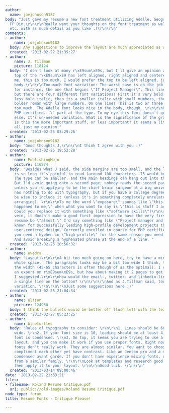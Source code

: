 ```yaml
---
author:
  name: joejohnson9182
body: "Just gave my resume a new font treatment utilizing Adelle, Geogrotesque and
  FF Din.\r\n\r\nReally want your thoughts on the font treatment as well as spacing
  etc. with as much detail as you like :)\r\n\r\n"
comments:
- author:
    name: joejohnson9182
  body: Any suggestions to improve the layout are much appreciated as well!
  created: '2013-02-22 21:35:27'
- author:
    name: J. Tillman
    picture: 118124
  body: "I don't look at many r\xE9sum\xE9s, but I'll give an opinion anyway.\r\n\r\nThe
    top of the r\xE9sum\xE9 has left aligned, right aligned and centered copy. For
    me, this is too much. I would prefer the top to be left aligned, just like the
    body.\r\n\r\nToo much font variation: The worst case is on the job title line,
    for instance, the one that begins \"IT Project Manager\". This line is half empty
    but there are four different font variations! First it's very bold, then its a
    less bold italic, then its a smaller italic with small numbers, then a slightly
    bolder roman with large numbers. On one line! This is two or three variations
    too much. The Adelle font looks nice in the body, though. \r\n\r\nRe: the \"Almost
    PMP certified...\" part at the type. To my eye this font doesn't go with any thing
    else. It's un-needed variation. What is the significance of the gray type throughout?
    Is this the more important stuff, or less important? It seems a little arbitrary.\r\n\r\nIt's
    all just my opinion."
  created: '2013-02-25 03:29:26'
- author:
    name: joejohnson9182
  body: "Good thoughts J,\r\n\r\nI think I agree with you :)"
  created: '2013-02-25 19:52:28'
- author:
    name: PublishingMojo
    picture: 116574
  body: "Besides what J said, the side margins are too small, and the line length
    is so long it's painful to read (around 100 characters--75 would be more comfortable).
    The type can be smaller, and the main headings can hang out into the left margin.
    But I'd avoid going onto a second page; nobody reads the second page of a resume,
    unless you're applying to be the chief brain surgeon at a big university hospital.\r\n\r\nThis
    has nothing to do with typography, but if you have a college degree, you would
    be wise to include it (unless it's in something completely unrelated, like flower
    arranging). \r\n\r\nTo me the word \"exposure\" sounds like \"this is stuff that
    happened to me,\" when what you want to say is \"this is stuff I accomplished.\"
    Could you replace it with something like \"software skills\"?\r\n\r\nIn the same
    vein, it doesn't make a good first impression to have the very first word of your
    resume be \"almost.\" I'd say something like \"Project manager and entrepreneur
    known for successfully leading high-profile development projects through focused
    user-centered design. Currently enrolled in course for PMP certification.\" Also,
    you need a hyphen in \"high-profile\" for the same reason you need one in \"user-centered.\"
    And avoid breaking a hyphenated phrase at the end of a line. "
  created: '2013-02-25 20:56:32'
- author:
    name: evedra
  body: "Layout:\r\n\r\nA bit too much going on here, try to have a minimum of 25%
    white space.  The paragraphs looks may be a bit too wide I think, try reducing
    the width (45-65 characters is often though of as the optimal). I can't say I'm
    an expert on r\xE9sum\xE9s, but how about making it 2 pages to get the whitespace
    I suggested.\r\n\r\nHow would the email-, twitter- and linkedin-links look as
    a single line on the bottom? \r\n\r\n\r\nAnd as J.Tillman said, too much font
    variation. \r\n\r\n\r\nJust some suggestions here :)"
  created: '2013-02-25 21:04:34'
- author:
    name: altsan
    picture: 124930
  body: I think the bullets would be better off flush left with the text margin.
  created: '2013-02-27 05:23:25'
- author:
    name: blueturtles
  body: "Rules of typography to consider: \r\n\r\n1. Lines should be 60-90 characters
    wide. \r\n2. If your font size is 10, leading should be at least 4, more if your
    font is condensed. \r\n3. On top, it seems you are trying to use a \"newspaper\"
    layout, and you can make it work if you use proper fonts. Right now your mix of
    fonts don't really work. They are almost similar. You want to choose fonts that
    compliment each other yet have contrast. Like an Jenson pro and a medium weight
    condensed avant garde. If you don't have experience mixing fonts, use typefaces
    from a similar family. \r\n\r\nLook at templates and research good typography,
    then apply it to your layout. \r\n\r\nGood luck. \r\n\r\n"
  created: '2013-03-14 09:00:46'
date: '2013-02-22 21:33:21'
files:
- filename: Roland Resume Critique.pdf
  uri: public://old-images/Roland Resume Critique.pdf
node_type: forum
title: Resume Fonts - Critique Please!

---
```

